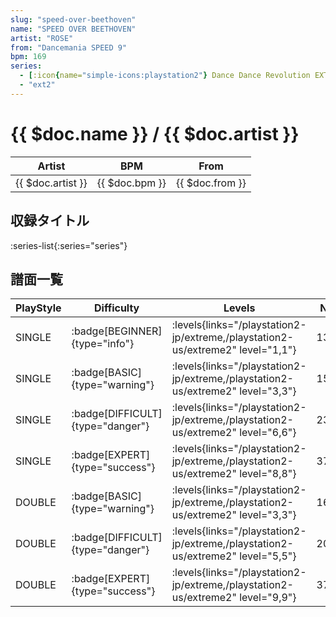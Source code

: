 ```yaml
---
slug: "speed-over-beethoven"
name: "SPEED OVER BEETHOVEN"
artist: "ROSE"
from: "Dancemania SPEED 9"
bpm: 169
series:
  - [:icon{name="simple-icons:playstation2"} Dance Dance Revolution EXTREME :icon{name="flag:jp-4x3"}](/playstation2-jp/extreme)
  - "ext2"
---
```


# {{ $doc.name }} / {{ $doc.artist }}

|Artist|BPM|From|
|------|---|----|
|{{ $doc.artist }}|{{ $doc.bpm }}|{{ $doc.from }}|

## 収録タイトル

:series-list{:series="series"}

## 譜面一覧

|PlayStyle|Difficulty|Levels|Notes|Movie|
|---------|----------|------|-----|-----|
|SINGLE| :badge[BEGINNER]{type="info"}| :levels{links="/playstation2-jp/extreme,/playstation2-us/extreme2" level="1,1"}|134/0||
|SINGLE| :badge[BASIC]{type="warning"}| :levels{links="/playstation2-jp/extreme,/playstation2-us/extreme2" level="3,3"}|153/0||
|SINGLE| :badge[DIFFICULT]{type="danger"}| :levels{links="/playstation2-jp/extreme,/playstation2-us/extreme2" level="6,6"}|234/21||
|SINGLE| :badge[EXPERT]{type="success"}| :levels{links="/playstation2-jp/extreme,/playstation2-us/extreme2" level="8,8"}|372/1||
|DOUBLE| :badge[BASIC]{type="warning"}| :levels{links="/playstation2-jp/extreme,/playstation2-us/extreme2" level="3,3"}|160/0||
|DOUBLE| :badge[DIFFICULT]{type="danger"}| :levels{links="/playstation2-jp/extreme,/playstation2-us/extreme2" level="5,5"}|200/26||
|DOUBLE| :badge[EXPERT]{type="success"}| :levels{links="/playstation2-jp/extreme,/playstation2-us/extreme2" level="9,9"}|372/1||
